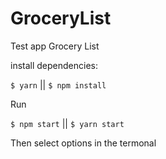 # GroceryList
Test app Grocery List

install dependencies:

`$ yarn`  ||  `$ npm install`

Run

`$ npm start`  ||  `$ yarn start`

Then select options in the termonal
